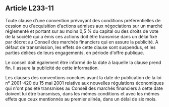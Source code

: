 Article L233-11
----
Toute clause d'une convention prévoyant des conditions préférentielles de
cession ou d'acquisition d'actions admises aux négociations sur un marché
réglementé et portant sur au moins 0,5 % du capital ou des droits de vote de la
société qui a émis ces actions doit être transmise dans un délai fixé par décret
au Conseil des marchés financiers qui en assure la publicité. A défaut de
transmission, les effets de cette clause sont suspendus, et les parties déliées
de leurs engagements, en période d'offre publique.

Le conseil doit également être informé de la date à laquelle la clause prend
fin. Il assure la publicité de cette information.

Les clauses des conventions conclues avant la date de publication de la loi n°
2001-420 du 15 mai 2001 relative aux nouvelles régulations économiques qui n'ont
pas été transmises au Conseil des marchés financiers à cette date doivent lui
être transmises, dans les mêmes conditions et avec les mêmes effets que ceux
mentionnés au premier alinéa, dans un délai de six mois.
